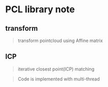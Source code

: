 # PCL library note
## transform
> transform pointcloud using Affine matrix

## ICP
> iterative closest point(ICP) matching

> Code is implemented with multi-thread


